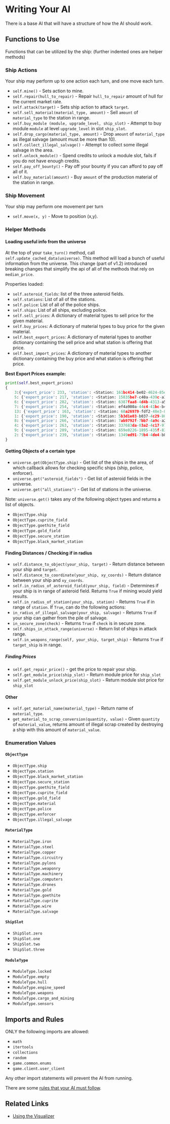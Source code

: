 # Writing Your AI

There is a base AI that will have a structure of how the AI should work. 
 
## Functions to Use

Functions that can be utilized by the ship: (further indented ones are helper methods)

### Ship Actions 
Your ship may perform up to one action each turn, and one move each turn.


 * `self.mine()` - Sets action to mine.
 * `self.repair(hull_to_repair)` - Repair `hull_to_repair` amount of hull for the current market rate.
 * `self.attack(target)` - Sets ship action to attack `target`.
 * `self.sell_material(material_type, amount)` - Sell `amount` of `material_type` to the station in range.
 * `self.buy_module (module, upgrade_level, ship_slot)` - Attempt to buy module `module` at level `upgrade_level` in slot `ship_slot`.
 * `self.drop_cargo(material_type, amount)` - Drop `amount` of `material_type` as illegal salvage (amount must be more than 10).
 * `self.collect_illegal_salvage()` - Attempt to collect some illegal salvage in the area.
 * `self.unlock_module()` - Spend credits to unlock a module slot, fails if you do not have enough credits. 
 * `self.pay_off_bounty()` - Pay off your bounty if you can afford to pay off all of it.
 * `self.buy_material(amount)` - Buy `amount` of the production material of the station in range.

### Ship Movement
 Your ship may perform one movement per turn

 * `self.move(x, y)` - Move to position (x,y).


### Helper Methods

#### Loading useful info from the universe

At the top of your `take_turn()` method, call `self.update_cached_data(universe)`.
This method will load a bunch of useful information from the universe. This change (part of v1.2) introduced breaking changes that simplify the api of all of the methods that rely on `median_price`.

Properties loaded:
- `self.asteroid_fields`: list of the three asteroid fields.
- `self.stations`: List of all of the stations.
- `self.police`: List of all of the police ships.
- `self.ships`: List of all ships, excluding police.
- `self.sell_prices`: A dictionary of material types to sell price for the given material.
- `self.buy_prices`: A dictionary of material types to buy price for the given material.
- `self.best_export_prices`: A dictionary of material types to another dictionary containing the sell price and what station is offering that price.
- `self.best_import_prices`: A dictionary of material types to another dictionary containing the buy price and what station is offering that price.


**Best Export Prices example:**
```python
print(self.best_export_prices)
{
    3:{'export_price': 233, 'station': <Station: 161bc414-be02-4624-85e1-e8386b52fc80>}, 
    5: {'export_price': 217, 'station': <Station: 15835be7-c40a-439c-a134-0ab3c30424d4>}, 
    6: {'export_price': 282, 'station': <Station: 6387faa8-4d4b-4313-a5a4-c171e81c1c47>}, 
    7: {'export_price': 254, 'station': <Station: ef4a980a-44c4-41bc-b429-1557ccd329d9>}, 
    13: {'export_price': 163, 'station': <Station: 68a26979-fdf2-48e3-8677-53a4a665eeaa>}, 
    1: {'export_price': 190, 'station': <Station: 5b3d1e03-b037-4c29-80f6-2171901dc72d>}, 
    8: {'export_price': 266, 'station': <Station: 7ab9792f-7bb7-4a9c-a2d6-6fb9f4f7108b>}, 
    4: {'export_price': 263, 'station': <Station: 337683da-03a2-4c17-97ba-fe91af9098ff>}, 
    9: {'export_price': 289, 'station': <Station: 659e0226-1895-435f-8315-d10d9d8395a6>}, 
    2: {'export_price': 239, 'station': <Station: 1349ed91-79b4-4de4-b8a0-a6ff80034926>}
}
```



#### Getting Objects of a certain type
 * `universe.get(ObjectType.ship)` - Get list of the ships in the area, of which callback allows for checking specific ships (ship, police, enforcer).
 * `universe.get("asteroid_fields")` - Get list of asteroid fields in the universe.
 * `universe.get("all_stations")` - Get list of stations in the universe.

 Note: `universe.get()` takes any of the following object types and returns a list of objects.
 - `ObjectType.ship`
 - `ObjectType.cuprite_field`
 - `ObjectType.goethite_field`
 - `ObjectType.gold_field`
 - `ObjectType.secure_station`
 - `ObjectType.black_market_station`

#### Finding Distances / Checking if in radius
 * `self.distance_to_object(your_ship, target)` - Return distance between your ship and `target`.
 * `self.distance_to_coordinate(your_ship, xy_coords)` - Return distance between your ship and `xy_coords`.
 * `self.in_radius_of_asteroid_field(your_ship, field)` - Determines if your ship is in range of asteroid field. Returns `True` if mining would yield results.
 * `self.in_radius_of_station(your_ship, station)` - Returns `True` if in range of `station`. If `True`, can do the following actions:
 * `in_radius_of_illegal_salvage(your_ship, salvage)` - Returns `True` if your ship can gather from the pile of salvage.
 * `in_secure_zone(check)` - Returns `True` if `check` is in secure zone.
 * `self.ships_in_attack_range(universe)` - Return list of ships in attack range.
 * `self.in_weapons_range(self, your_ship, target_ship)` - Returns `True` if `target_ship` is in range.

##### Finding Prices

 * `self.get_repair_price()` - get the price to repair your ship.
 * `self.get_module_price(ship_slot)` - Return module price for `ship_slot` 
 * `self.get_module_unlock_price(ship_slot)` - Return module slot price for `ship_slot` 

#### Other
 * `self.get_material_name(material_type)` - Return name of `material_type`.
 * `get_material_to_scrap_conversion(quantity, value)` - Given `quantity` of `material_value`, returns amount of illegal scrap created by destroying a ship with this amount of `material_value`.

### Enumeration Values
#### `ObjectType`
* `ObjectType.ship`
* `ObjectType.station`
* `ObjectType.black_market_station`
* `ObjectType.secure_station`
* `ObjectType.goethite_field`
* `ObjectType.cuprite_field`
* `ObjectType.gold_field`
* `ObjectType.material`
* `ObjectType.police`
* `ObjectType.enforcer`
* `ObjectType.illegal_salvage`

#### `MaterialType`
* `MaterialType.iron`
* `MaterialType.steel`
* `MaterialType.copper`
* `MaterialType.circuitry`
* `MaterialType.pylons`
* `MaterialType.weaponry`
* `MaterialType.machinery`
* `MaterialType.computers`
* `MaterialType.drones`
* `MaterialType.gold`
* `MaterialType.goethite`
* `MaterialType.cuprite`
* `MaterialType.wire`
* `MaterialType.salvage`

#### `ShipSlot`
* `ShipSlot.zero`
* `ShipSlot.one`
* `ShipSlot.two`
* `ShipSlot.three`

#### `ModuleType`
* `ModuleType.locked`
* `ModuleType.empty`
* `ModuleType.hull`
* `ModuleType.engine_speed`
* `ModuleType.weapons`
* `ModuleType.cargo_and_mining`
* `ModuleType.sensors`


## Imports and Rules

ONLY the following imports are allowed:
  * `math`
  * `itertools`
  * `collections`
  * `random`
  * `game.common.enums`
  * `game.client.user_client`
  
Any other import statements will prevent the AI from running.


There are some [rules that your AI must follow](rules.html).

## Related Links
* [Using the Visualizer](using_the_visualizer.html)
